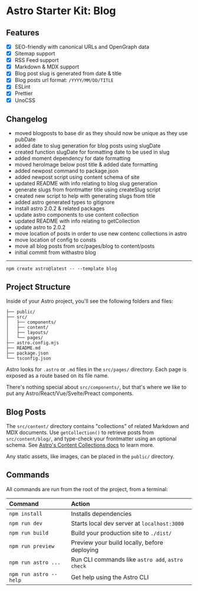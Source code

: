 # Astro Starter Kit: Blog

## Features

- [x] SEO-friendly with canonical URLs and OpenGraph data
- [x] Sitemap support
- [x] RSS Feed support
- [x] Markdown & MDX support
- [x] Blog post slug is generated from date & title
- [x] Blog posts url format: `/YYYY/MM/DD/TITLE`
- [x] ESLint
- [x] Prettier
- [x] UnoCSS

## Changelog

* moved blogposts to base dir as they should now be unique as they use pubDate
* added date to slug generation for blog posts using slugDate
* created function slugDate for formatting date to be used in slug
* added moment dependency for date formatting
* moved heroImage below post title & added date formatting
* added newpost command to package.json
* added newpost script using content schema of site
* updated README with info relating to blog slug generation
* generate slugs from frontmatter title using createSlug script
* created new script to help with generating slugs from title
* added astro generated types to gitignore
* install astro 2.0.2 & related packages
* update astro components to use content collection
* updated README with info relating to getCollection
* update astro to 2.0.2
* move location of posts in order to use new contenc collections in astro
* move location of config to consts
* move all blog posts from src/pages/blog to content/posts
* initial commit from withastro blog

---

```
npm create astro@latest -- --template blog
```

## Project Structure

Inside of your Astro project, you'll see the following folders and files:

```
├── public/
├── src/
│   ├── components/
│   ├── content/
│   ├── layouts/
│   └── pages/
├── astro.config.mjs
├── README.md
├── package.json
└── tsconfig.json
```

Astro looks for `.astro` or `.md` files in the `src/pages/` directory. Each page is exposed as a route based on its file name.

There's nothing special about `src/components/`, but that's where we like to put any Astro/React/Vue/Svelte/Preact components.

## Blog Posts

The `src/content/` directory contains "collections" of related Markdown and MDX documents. Use `getCollection()` to retrieve posts from `src/content/blog/`, and type-check your frontmatter using an optional schema. See [Astro's Content Collections docs](https://docs.astro.build/en/guides/content-collections/) to learn more.

Any static assets, like images, can be placed in the `public/` directory.

## Commands

All commands are run from the root of the project, from a terminal:

| Command                | Action                                           |
| :--------------------- | :----------------------------------------------- |
| `npm install`          | Installs dependencies                            |
| `npm run dev`          | Starts local dev server at `localhost:3000`      |
| `npm run build`        | Build your production site to `./dist/`          |
| `npm run preview`      | Preview your build locally, before deploying     |
| `npm run astro ...`    | Run CLI commands like `astro add`, `astro check` |
| `npm run astro --help` | Get help using the Astro CLI                     |

